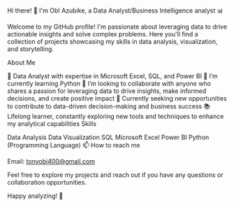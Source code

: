 Hi there! 👋 I'm ObI Azubike, a Data Analyst/Business Intelligence analyst 📊

Welcome to my GitHub profile! I'm passionate about leveraging data to drive actionable insights and solve complex problems. Here you'll find a collection of projects showcasing my skills in data analysis, visualization, and storytelling.

About Me

🌟 Data Analyst with expertise in Microsoft Excel, SQL, and Power BI
🌱 I’m currently learning Python
💞️ I’m looking to collaborate with anyone who shares a passion for leveraging data to drive insights, make informed decisions, and create positive impact
💼 Currently seeking new opportunities to contribute to data-driven decision-making and business success
📚 Lifelong learner, constantly exploring new tools and techniques to enhance my analytical capabilities
Skills

Data Analysis
Data Visualization
SQL
Microsoft Excel
Power BI
Python (Programming Language)
📫 How to reach me

Email: tonyobi400@gmail.com

Feel free to explore my projects and reach out if you have any questions or collaboration opportunities.

Happy analyzing! 🚀
